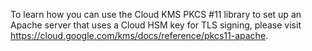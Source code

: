 To learn how you can use the Cloud KMS PKCS #11 library to set up an Apache
server that uses a Cloud HSM key for TLS signing, please visit
https://cloud.google.com/kms/docs/reference/pkcs11-apache.
